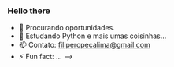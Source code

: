 ### Hello there

- 💾 Procurando oportunidades.
- 👾 Estudando Python e mais umas coisinhas...
- 📫 Contato: filiperopecalima@gmail.com
- ⚡ Fun fact: ...
-->

